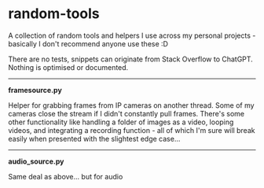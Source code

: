 # random-tools
A collection of random tools and helpers I use across my personal projects - basically I don't recommend anyone use these :D

There are no tests, snippets can originate from Stack Overflow to ChatGPT.
Nothing is optimised or documented.

---
**framesource.py**

Helper for grabbing frames from IP cameras on another thread. Some of my cameras close the stream if I didn't constantly pull frames.
There's some other functionality like handling a folder of images as a video, looping videos, and integrating a recording function - all of which I'm sure will break easily when presented with the slightest edge case...

---

**audio_source.py**

Same deal as above... but for audio
